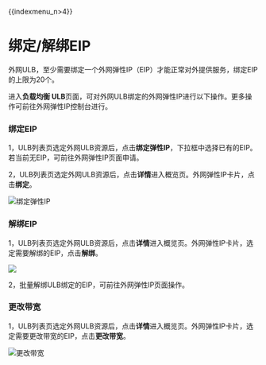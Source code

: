 {{indexmenu_n>4}}

# 绑定/解绑EIP

外网ULB，至少需要绑定一个外网弹性IP（EIP）才能正常对外提供服务，绑定EIP的上限为20个。

进入**负载均衡 ULB**页面，可对外网ULB绑定的外网弹性IP进行以下操作。更多操作可前往外网弹性IP控制台进行。

### 绑定EIP 

1，ULB列表页选定外网ULB资源后，点击**绑定弹性IP**，下拉框中选择已有的EIP。若当前无EIP，可前往外网弹性IP页面申请。

 2，ULB列表页选定外网ULB资源后，点击**详情**进入概览页。外网弹性IP卡片，点击**绑定**。

![&#x7ED1;&#x5B9A;&#x5F39;&#x6027;IP](https://static.ucloud.cn/3d27f51156964551a8c168336db87809.png)

### 解绑EIP 

1，ULB列表页选定外网ULB资源后，点击**详情**进入概览页。外网弹性IP卡片，选定需要解绑的EIP，点击**解绑**。 

![](https://static.ucloud.cn/f8f8e10210da4986b27243f7a08be85e.png)

2，批量解绑ULB绑定的EIP，可前往外网弹性IP页面操作。

### 更改带宽 

1，ULB列表页选定外网ULB资源后，点击**详情**进入概览页。外网弹性IP卡片，选定需要更改带宽的EIP，点击**更改带宽**。

![&#x66F4;&#x6539;&#x5E26;&#x5BBD;](https://static.ucloud.cn/138aff2bfb234d44a4f6cef6c25c1f86.png)



